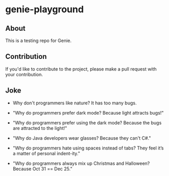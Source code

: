# genie-playground

## About

This is a testing repo for Genie.

## Contribution

If you'd like to contribute to the project, please make a pull request with your contribution.

## Joke

- Why don't programmers like nature? It has too many bugs.

- "Why do programmers prefer dark mode? Because light attracts bugs!"

- "Why do programmers prefer using the dark mode? Because the bugs are attracted to the light!"

- "Why do Java developers wear glasses? Because they can't C#."

- "Why do programmers hate using spaces instead of tabs? They feel it’s a matter of personal indent-ity."

- "Why do programmers always mix up Christmas and Halloween? Because Oct 31 == Dec 25."